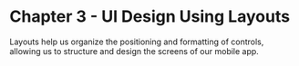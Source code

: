 # Chapter 3 - UI Design Using Layouts<br/>
Layouts help us organize the positioning and formatting of controls, allowing us to structure and design the screens of our mobile app. 
